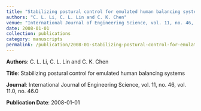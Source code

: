```yaml
---
title: "Stabilizing postural control for emulated human balancing systems"
authors: "C. L. Li, C. L. Lin and C. K. Chen"
venue: "International Journal of Engineering Science, vol. 11, no. 46, vol. 11.0, no. 46.0"
date: 2008-01-01
collection: publications
category: manuscripts
permalink: /publication/2008-01-stabilizing-postural-control-for-emulated-human-balancing-systems
---
```


**Authors**: C. L. Li, C. L. Lin and C. K. Chen

**Title**: Stabilizing postural control for emulated human balancing systems

**Journal**: International Journal of Engineering Science, vol. 11, no. 46, vol. 11.0, no. 46.0

**Publication Date**: 2008-01-01
